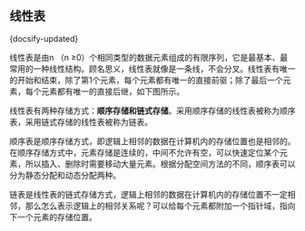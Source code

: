 ## 线性表
{docsify-updated}

线性表是由n （n ≥0）个相同类型的数据元素组成的有限序列，它是最基本、最常用的一种线性结构。顾名思义，线性表就像是一条线，不会分叉。线性表有唯一的开始和结束，除了第1个元素，每个元素都有唯一的直接前驱；除了最后一个元素，每个元素都有唯一的直接后继，如下图所示。


线性表有两种存储方式：**顺序存储和链式存储**。采用顺序存储的线性表被称为顺序表，采用链式存储的线性表被称为链表。

顺序表是顺序存储方式，即逻辑上相邻的数据在计算机内的存储位置也是相邻的。在顺序存储方式中，元素存储是连续的，中间不允许有空，可以快速定位某个元素，所以插入、删除时需要移动大量元素。根据分配空间方法的不同，顺序表可以分为静态分配和动态分配两种。

链表是线性表的链式存储方式，逻辑上相邻的数据在计算机内的存储位置不一定相邻，那么怎么表示逻辑上的相邻关系呢？可以给每个元素都附加一个指针域，指向下一个元素的存储位置。